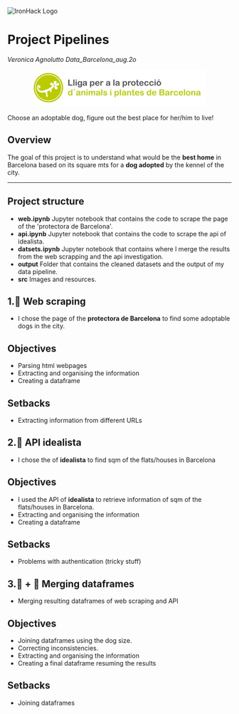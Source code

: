 ![IronHack Logo](https://s3-eu-west-1.amazonaws.com/ih-materials/uploads/upload_d5c5793015fec3be28a63c4fa3dd4d55.png)

# Project Pipelines

*Veronica Agnolutto*
*Data_Barcelona_aug.2o*



<p align="center">
  <img width="387" height="83" src="src/protectora.jpg">
</p>
Choose an adoptable dog, figure out the best place for her/him to live!


## Overview

The goal of this project is to understand what would be the **best home** in Barcelona based on its square mts for a **dog adopted** by the kennel of the city.


---

## Project structure  


* **web.ipynb** Jupyter notebook that contains the code to scrape the page of the 'protectora de Barcelona'.
* **api.ipynb** Jupyter notebook that contains the code to scrape the api of idealista.
* **datsets.ipynb** Jupyter notebook that contains where I merge the results from the web scrapping and the api investigation.
* **output** Folder that contains the cleaned datasets and the output of my data pipeline.
* **src** Images and resources.


## 1.:dog: Web scraping

* I chose the page of the **protectora de Barcelona** to find some adoptable dogs in the city.

## Objectives
* Parsing html webpages
* Extracting and organising the information
* Creating a dataframe

## Setbacks
* Extracting information from different URLs


## 2.:house_with_garden: API idealista

* I chose the of **idealista** to find sqm of the flats/houses in Barcelona

## Objectives
* I used the API of **idealista** to retrieve information of sqm of the flats/houses in Barcelona.
* Extracting and organising the information
* Creating a dataframe

## Setbacks
* Problems with authentication (tricky stuff)

## 3.:house_with_garden: + :dog: Merging dataframes

* Merging resulting dataframes of web scraping and API

## Objectives
* Joining dataframes using the dog size.
* Correcting inconsistencies.
* Extracting and organising the information
* Creating a final dataframe resuming the results

## Setbacks
* Joining dataframes
